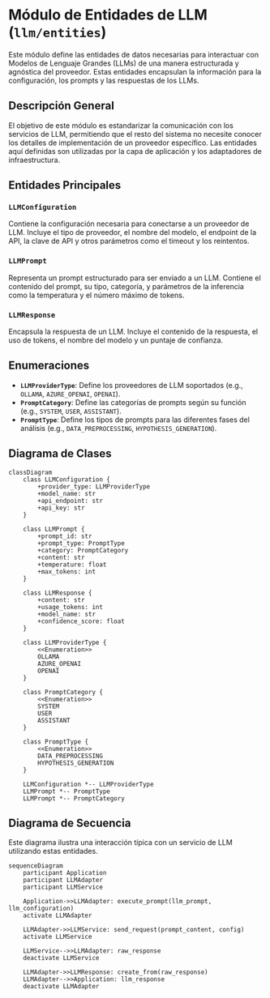 # Módulo de Entidades de LLM (`llm/entities`)

Este módulo define las entidades de datos necesarias para interactuar con Modelos de Lenguaje Grandes (LLMs) de una manera estructurada y agnóstica del proveedor. Estas entidades encapsulan la información para la configuración, los prompts y las respuestas de los LLMs.

## Descripción General

El objetivo de este módulo es estandarizar la comunicación con los servicios de LLM, permitiendo que el resto del sistema no necesite conocer los detalles de implementación de un proveedor específico. Las entidades aquí definidas son utilizadas por la capa de aplicación y los adaptadores de infraestructura.

## Entidades Principales

### `LLMConfiguration`

Contiene la configuración necesaria para conectarse a un proveedor de LLM. Incluye el tipo de proveedor, el nombre del modelo, el endpoint de la API, la clave de API y otros parámetros como el timeout y los reintentos.

### `LLMPrompt`

Representa un prompt estructurado para ser enviado a un LLM. Contiene el contenido del prompt, su tipo, categoría, y parámetros de la inferencia como la temperatura y el número máximo de tokens.

### `LLMResponse`

Encapsula la respuesta de un LLM. Incluye el contenido de la respuesta, el uso de tokens, el nombre del modelo y un puntaje de confianza.

## Enumeraciones

-   **`LLMProviderType`**: Define los proveedores de LLM soportados (e.g., `OLLAMA`, `AZURE_OPENAI`, `OPENAI`).
-   **`PromptCategory`**: Define las categorías de prompts según su función (e.g., `SYSTEM`, `USER`, `ASSISTANT`).
-   **`PromptType`**: Define los tipos de prompts para las diferentes fases del análisis (e.g., `DATA_PREPROCESSING`, `HYPOTHESIS_GENERATION`).

## Diagrama de Clases

```mermaid
classDiagram
    class LLMConfiguration {
        +provider_type: LLMProviderType
        +model_name: str
        +api_endpoint: str
        +api_key: str
    }

    class LLMPrompt {
        +prompt_id: str
        +prompt_type: PromptType
        +category: PromptCategory
        +content: str
        +temperature: float
        +max_tokens: int
    }

    class LLMResponse {
        +content: str
        +usage_tokens: int
        +model_name: str
        +confidence_score: float
    }

    class LLMProviderType {
        <<Enumeration>>
        OLLAMA
        AZURE_OPENAI
        OPENAI
    }

    class PromptCategory {
        <<Enumeration>>
        SYSTEM
        USER
        ASSISTANT
    }

    class PromptType {
        <<Enumeration>>
        DATA_PREPROCESSING
        HYPOTHESIS_GENERATION
    }

    LLMConfiguration *-- LLMProviderType
    LLMPrompt *-- PromptType
    LLMPrompt *-- PromptCategory
```

## Diagrama de Secuencia

Este diagrama ilustra una interacción típica con un servicio de LLM utilizando estas entidades.

```mermaid
sequenceDiagram
    participant Application
    participant LLMAdapter
    participant LLMService

    Application->>LLMAdapter: execute_prompt(llm_prompt, llm_configuration)
    activate LLMAdapter

    LLMAdapter->>LLMService: send_request(prompt_content, config)
    activate LLMService

    LLMService-->>LLMAdapter: raw_response
    deactivate LLMService

    LLMAdapter->>LLMResponse: create_from(raw_response)
    LLMAdapter-->>Application: llm_response
    deactivate LLMAdapter
```

